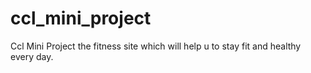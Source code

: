 # ccl_mini_project
Ccl Mini Project the fitness site which will help u to stay fit and healthy every day.
